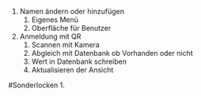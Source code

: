 1. Namen ändern oder hinzufügen
	1. Eigenes Menü
	2. Oberfläche für Benutzer
2. Anmeldung mit QR
	1. Scannen mit Kamera
	2. Abgleich mit Datenbank ob Vorhanden oder nicht
	3. Wert in Datenbank schreiben
	4. Aktualisieren der Ansicht



#Sonderlocken
1. 